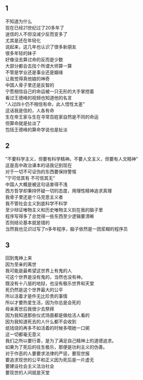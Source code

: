 ## 1 

不知道为什么  
现在已经21世纪过了20多年了  
迷信的人不但没减少反而变多了  
尤其是还在年轻化  
说起来，这几年也认识了很多新朋友  
很多年轻的妹子  
好像没去算过命的反而是少数  
大部分都会去找个所谓大师算一算  
不管是学业还是事业还是姻缘  
让我觉得真他娘的神奇  
中国人骨子里还是反智的  
宁愿相信自己的命运被一只无形的大手掌控着  
看过王德峰的视频也知道他的名言  
“人过四十仍不相信有命，此人悟性太差”  
这话我是信的，人各有命  
生在帝王家与生在寻常百姓家自然是不同的命运  
但算命就是扯淡了  
包括王德峰的算命学说也是扯淡  

## 2 

“不要科学主义，但要有科学精神。不要人文主义，但要有人文精神“  
这是高中政治课本的话我记到现在  
对于一切不可证伪的东西要保持警惕  
”宁可信其有 不可信其无“  
中国人大概是被这句话害得不浅  
西方哲学却秉持怀疑一切的态度，用理性精神追求真理  
我骨子里还是个马克思主义者  
我不管社会主义到底科学不科学  
至少辩证唯物主义和历史唯物主义刻在我的脑子里  
程序写得多了总觉得一些东西至少逻辑要清晰  
否则结论基本就是错的  
当然我也见识过写了n多年程序，脑子依然是一团浆糊的程序员  

## 3 

回到鬼神上来  
因为至亲的离世  
我可能是最希望这世界上有鬼的人  
可这个世界是没有鬼的，当然也没有神。  
既没有十八层的地狱，也没有极乐世界和天堂  
死仍然是这个世界最大的公平  
所以活着才是件无比珍贵的事情  
所以才要热爱生活，因为你总是会死的  
母亲离世后我很少去祭拜  
因为我知道那些仪式场面都是做给活人看的  
因为我知道死去的人什么都不会收到  
纸钱烧的再多不如活着的时候多喂她一口粥  
这一切都毫无意义  
我们之所以要行善，是为了满足自己精神上的道德追求。  
如果为了死后的往生极乐，那便是功利主义的伪善。  
对于作恶的人要要求法律的严惩，要现世报  
要追求现世的公平和正义因为死后是一片虚无  
要建设社会主义法治社会  
要现世的人间就是天堂  
